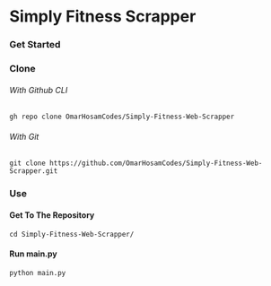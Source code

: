 # Simply Fitness Scrapper

### Get Started

### Clone

###### With Github CLI

```
gh repo clone OmarHosamCodes/Simply-Fitness-Web-Scrapper
```

###### With Git

```
git clone https://github.com/OmarHosamCodes/Simply-Fitness-Web-Scrapper.git
```

### Use

#### Get To The Repository

```
cd Simply-Fitness-Web-Scrapper/
```

#### Run main.py

```
python main.py
```
